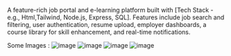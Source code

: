 A feature-rich job portal and e-learning platform built with [Tech Stack - e.g., Html,Tailwind, Node.js, Express, SQL]. 
Features include job search and filtering, user authentication, resume upload, employer dashboards, a course library
for skill enhancement, and real-time notifications.

Some Images : 
![image](https://github.com/user-attachments/assets/654e2e2a-9335-4bca-bb96-9c6ee5189794)
![image](https://github.com/user-attachments/assets/4557590f-80a7-4eab-bed1-c49e6c2cbd5a)
![image](https://github.com/user-attachments/assets/18c635ad-420f-44b3-bf48-ba503c92df83)
![image](https://github.com/user-attachments/assets/f3f80f92-626f-4aa8-9e26-d8dc4c473115)
